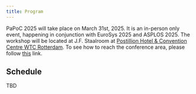 ```yaml
---
title: Program
---
```


PaPoC 2025 will take place on March 31st, 2025.
It is an in-person only event, happening in conjunction with EuroSys 2025 and ASPLOS 2025.
The workshop will be located at J.F. Staalroom at [Postillion Hotel & Convention Centre WTC Rotterdam](https://maps.app.goo.gl/XbHpJ15Mfq3UN9Vv8).
To see how to reach the conference area, please follow [this](https://2025.eurosys.org/venue.html) link.

## Schedule

TBD



